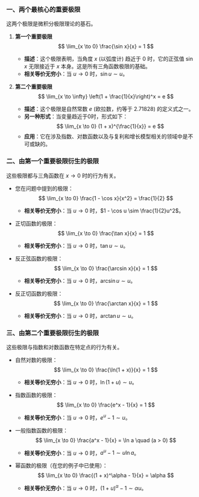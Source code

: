 ### **一、两个最核心的重要极限**

这两个极限是微积分极限理论的基石。

1.  **第一个重要极限**
    $$ \lim_{x \to 0} \frac{\sin x}{x} = 1 $$
    *   **描述**：这个极限表明，当角度 $x$ (以弧度计) 趋近于 0 时，它的正弦值 $\sin x$ 无限接近于 $x$ 本身。这是所有三角函数极限的基础。
    *   **相关等价无穷小**：当 $u \to 0$ 时，$\sin u \sim u$。

2.  **第二个重要极限**
    $$ \lim_{x \to \infty} \left(1 + \frac{1}{x}\right)^x = e $$
    *   **描述**：这个极限是自然常数 $e$ (欧拉数，约等于 2.71828) 的定义式之一。
    *   **另一种形式**：当变量趋近于0时，形式如下：
        $$ \lim_{x \to 0} (1 + x)^{\frac{1}{x}} = e $$
    *   **应用**：它在涉及指数、对数函数以及与复利和增长模型相关的领域中是不可或缺的。

### **二、由第一个重要极限衍生的极限**

这些极限都与三角函数在 $x \to 0$ 时的行为有关。

*   您在问题中提到的极限：
    $$ \lim_{x \to 0} \frac{1 - \cos x}{x^2} = \frac{1}{2} $$
    *   **相关等价无穷小**：当 $u \to 0$ 时，$1 - \cos u \sim \frac{1}{2}u^2$。

*   正切函数的极限：
    $$ \lim_{x \to 0} \frac{\tan x}{x} = 1 $$
    *   **相关等价无穷小**：当 $u \to 0$ 时，$\tan u \sim u$。

*   反正弦函数的极限：
    $$ \lim_{x \to 0} \frac{\arcsin x}{x} = 1 $$
    *   **相关等价无穷小**：当 $u \to 0$ 时，$\arcsin u \sim u$。

*   反正切函数的极限：
    $$ \lim_{x \to 0} \frac{\arctan x}{x} = 1 $$
    *   **相关等价无穷小**：当 $u \to 0$ 时，$\arctan u \sim u$。

### **三、由第二个重要极限衍生的极限**

这些极限与指数和对数函数在特定点的行为有关。

*   自然对数的极限：
    $$ \lim_{x \to 0} \frac{\ln(1 + x)}{x} = 1 $$
    *   **相关等价无穷小**：当 $u \to 0$ 时，$\ln(1 + u) \sim u$。

*   指数函数的极限：
    $$ \lim_{x \to 0} \frac{e^x - 1}{x} = 1 $$
    *   **相关等价无穷小**：当 $u \to 0$ 时，$e^u - 1 \sim u$。

*   一般指数函数的极限：
    $$ \lim_{x \to 0} \frac{a^x - 1}{x} = \ln a \quad (a > 0) $$
    *   **相关等价无穷小**：当 $u \to 0$ 时，$a^u - 1 \sim u \ln a$。

*   幂函数的极限（在您的例子中已使用）：
    $$ \lim_{x \to 0} \frac{(1 + x)^\alpha - 1}{x} = \alpha $$
    *   **相关等价无穷小**：当 $u \to 0$ 时，$(1 + u)^\alpha - 1 \sim \alpha u$。

